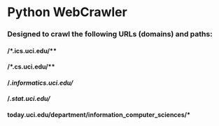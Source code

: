 # Python WebCrawler
### Designed to crawl the following URLs (domains) and paths:
#### /*.ics.uci.edu/**
#### /*.cs.uci.edu/**
#### /*.informatics.uci.edu/*
#### /*.stat.uci.edu/*
#### today.uci.edu/department/information_computer_sciences/*
